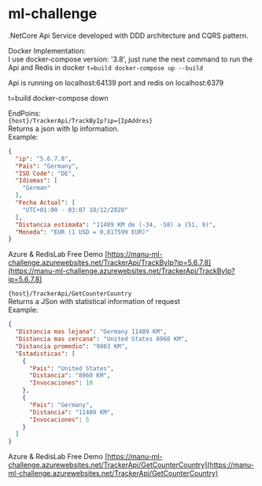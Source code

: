 # ml-challenge
.NetCore Api Service developed with DDD architecture and CQRS pattern.

Docker Implementation:  
I use docker-compose version: '3.8', just rune the next command to run the Api and Redis in docker
```t=build docker-compose up --build```  

Api is running on localhost:64139 port and redis on localhost:6379

t=build docker-compose down

EndPoins:  
```{host}/TrackerApi/TrackByIp?ip={IpAddres}```  
Returns a json with Ip information.  
Example:
```json
{
  "ip": "5.6.7.8",
  "País": "Germany",
  "ISO Code": "DE",
  "Idiomas": [
	"German"
  ],
  "Fecha Actual": [
	"UTC+01:00 - 03:07 18/12/2020"
  ],
  "Distancia estimada": "11489 KM de (-34, -58) a (51, 9)",
  "Moneda": "EUR (1 USD = 0,817599 EUR)"
}
```
Azure & RedisLab Free Demo [https://manu-ml-challenge.azurewebsites.net/TrackerApi/TrackByIp?ip=5.6.7.8](https://manu-ml-challenge.azurewebsites.net/TrackerApi/TrackByIp?ip=5.6.7.8)  


```{host}/TrackerApi/GetCounterCountry```  
Returns a JSon with statistical information of request  
Example:
```json
{
  "Distancia mas lejana": "Germany 11489 KM",
  "Distancia mas cercana": "United States 8960 KM",
  "Distancia promedio": "9803 KM",
  "Estadisticas": [
	{
	  "Pais": "United States",
	  "Distancia": "8960 KM",
	  "Invocaciones": 10
	},
	{
	  "Pais": "Germany",
	  "Distancia": "11489 KM",
	  "Invocaciones": 5
	}
  ]
}
```  
Azure & RedisLab Free Demo [https://manu-ml-challenge.azurewebsites.net/TrackerApi/GetCounterCountry](https://manu-ml-challenge.azurewebsites.net/TrackerApi/GetCounterCountry)  

